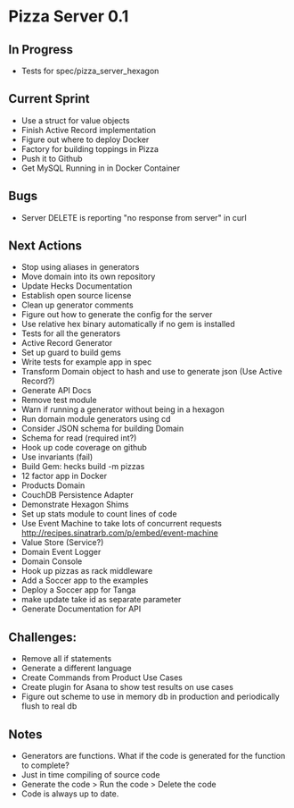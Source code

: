 # Pizza Server 0.1

## In Progress
* Tests for spec/pizza_server_hexagon

## Current Sprint
* Use a struct for value objects
* Finish Active Record implementation
* Figure out where to deploy Docker
* Factory for building toppings in Pizza
* Push it to Github
* Get MySQL Running in in Docker Container

## Bugs
* Server DELETE is reporting "no response from server" in curl

## Next Actions
* Stop using aliases in generators
* Move domain into its own repository
* Update Hecks Documentation
* Establish open source license
* Clean up generator comments
* Figure out how to generate the config for the server
* Use relative hex binary automatically if no gem is installed
* Tests for all the generators
* Active Record Generator
* Set up guard to build gems
* Write tests for example app in spec
* Transform Domain object to hash and use to generate json (Use Active Record?)
* Generate API Docs
* Remove test module
* Warn if running a generator without being in a hexagon
* Run domain module generators using cd
* Consider JSON schema for building Domain
* Schema for read (required int?)
* Hook up code coverage on github
* Use invariants (fail)
* Build Gem: hecks build -m pizzas
* 12 factor app in Docker
* Products Domain
* CouchDB Persistence Adapter
* Demonstrate Hexagon Shims
* Set up stats module to count lines of code
* Use Event Machine to take lots of concurrent requests http://recipes.sinatrarb.com/p/embed/event-machine
* Value Store (Service?)
* Domain Event Logger
* Domain Console
* Hook up pizzas as rack middleware
* Add a Soccer app to the examples
* Deploy a Soccer app for Tanga
* make update take id as separate parameter
* Generate Documentation for API

## Challenges:
* Remove all if statements
* Generate a different language
* Create Commands from Product Use Cases
* Create plugin for Asana to show test results on use cases
* Figure out scheme to use in memory db in production and periodically flush to real db

## Notes
* Generators are functions.  What if the code is generated for the function to complete?
* Just in time compiling of source code
* Generate the code > Run the code > Delete the code
* Code is always up to date.
